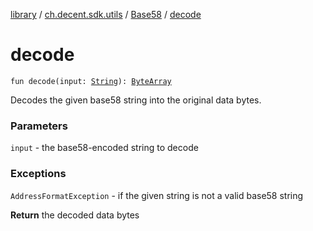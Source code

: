 [library](../../index.md) / [ch.decent.sdk.utils](../index.md) / [Base58](index.md) / [decode](./decode.md)

# decode

`fun decode(input: `[`String`](https://kotlinlang.org/api/latest/jvm/stdlib/kotlin/-string/index.html)`): `[`ByteArray`](https://kotlinlang.org/api/latest/jvm/stdlib/kotlin/-byte-array/index.html)

Decodes the given base58 string into the original data bytes.

### Parameters

`input` - the base58-encoded string to decode

### Exceptions

`AddressFormatException` - if the given string is not a valid base58 string

**Return**
the decoded data bytes

